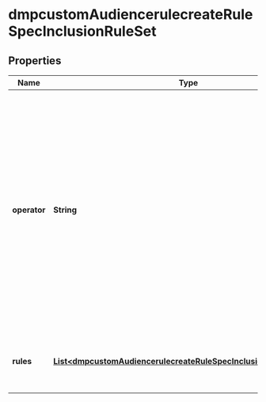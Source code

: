 # dmpcustomAudiencerulecreateRuleSpecInclusionRuleSet

## Properties
Name | Type | Description | Notes
------------ | ------------- | ------------- | -------------
**operator** | **String** | Operator between the inclusion rules within the inclusion rule set. Enum value: OR. If you provide more than one inclusion rule, the inclusion rules will be combined using OR logic to broaden the audience. |[required]  
**rules** | [**List&lt;dmpcustomAudiencerulecreateRuleSpecInclusionRuleSetRules&gt;**](dmpcustomAudiencerulecreateRuleSpecInclusionRuleSetRules.md) | A list of inclusion rules within the inclusion rule set. |[required]  
